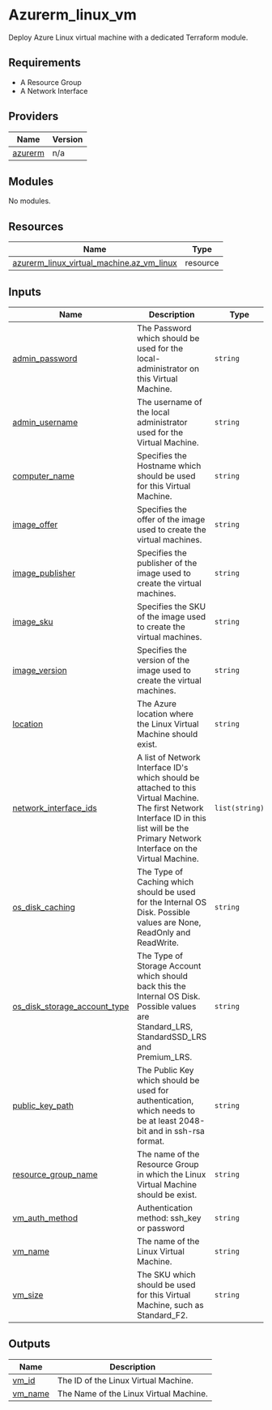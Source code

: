 # Azurerm_linux_vm

Deploy Azure Linux virtual machine with a dedicated Terraform module.

## Requirements

* A Resource Group
* A Network Interface

## Providers

| Name | Version |
|------|---------|
| <a name="provider_azurerm"></a> [azurerm](#provider\_azurerm) | n/a |

## Modules

No modules.

## Resources

| Name | Type |
|------|------|
| [azurerm_linux_virtual_machine.az_vm_linux](https://registry.terraform.io/providers/hashicorp/azurerm/latest/docs/resources/linux_virtual_machine) | resource |

## Inputs

| Name | Description | Type | Default | Required |
|------|-------------|------|---------|:--------:|
| <a name="input_admin_password"></a> [admin\_password](#input\_admin\_password) | The Password which should be used for the local-administrator on this Virtual Machine. | `string` | `"@dminP@44m0rD"` | no |
| <a name="input_admin_username"></a> [admin\_username](#input\_admin\_username) | The username of the local administrator used for the Virtual Machine. | `string` | `"adminuser"` | no |
| <a name="input_computer_name"></a> [computer\_name](#input\_computer\_name) | Specifies the Hostname which should be used for this Virtual Machine. | `string` | `""` | no |
| <a name="input_image_offer"></a> [image\_offer](#input\_image\_offer) | Specifies the offer of the image used to create the virtual machines. | `string` | `"UbuntuServer"` | no |
| <a name="input_image_publisher"></a> [image\_publisher](#input\_image\_publisher) | Specifies the publisher of the image used to create the virtual machines. | `string` | `"Canonical"` | no |
| <a name="input_image_sku"></a> [image\_sku](#input\_image\_sku) | Specifies the SKU of the image used to create the virtual machines. | `string` | `"18.04-LTS"` | no |
| <a name="input_image_version"></a> [image\_version](#input\_image\_version) | Specifies the version of the image used to create the virtual machines. | `string` | `"latest"` | no |
| <a name="input_location"></a> [location](#input\_location) | The Azure location where the Linux Virtual Machine should exist. | `string` | n/a | yes |
| <a name="input_network_interface_ids"></a> [network\_interface\_ids](#input\_network\_interface\_ids) | A list of Network Interface ID's which should be attached to this Virtual Machine. The first Network Interface ID in this list will be the Primary Network Interface on the Virtual Machine. | `list(string)` | n/a | yes |
| <a name="input_os_disk_caching"></a> [os\_disk\_caching](#input\_os\_disk\_caching) | The Type of Caching which should be used for the Internal OS Disk. Possible values are None, ReadOnly and ReadWrite. | `string` | `"ReadWrite"` | no |
| <a name="input_os_disk_storage_account_type"></a> [os\_disk\_storage\_account\_type](#input\_os\_disk\_storage\_account\_type) | The Type of Storage Account which should back this the Internal OS Disk. Possible values are Standard\_LRS, StandardSSD\_LRS and Premium\_LRS. | `string` | `"Standard_LRS"` | no |
| <a name="input_public_key_path"></a> [public\_key\_path](#input\_public\_key\_path) | The Public Key which should be used for authentication, which needs to be at least 2048-bit and in ssh-rsa format. | `string` | `"~/.ssh/id_rsa.pub"` | no |
| <a name="input_resource_group_name"></a> [resource\_group\_name](#input\_resource\_group\_name) | The name of the Resource Group in which the Linux Virtual Machine should be exist. | `string` | n/a | yes |
| <a name="input_vm_auth_method"></a> [vm\_auth\_method](#input\_vm\_auth\_method) | Authentication method: ssh\_key or password | `string` | `"password"` | no |
| <a name="input_vm_name"></a> [vm\_name](#input\_vm\_name) | The name of the Linux Virtual Machine. | `string` | n/a | yes |
| <a name="input_vm_size"></a> [vm\_size](#input\_vm\_size) | The SKU which should be used for this Virtual Machine, such as Standard\_F2. | `string` | `"Standard_F2"` | no |

## Outputs

| Name | Description |
|------|-------------|
| <a name="output_vm_id"></a> [vm\_id](#output\_vm\_id) | The ID of the Linux Virtual Machine. |
| <a name="output_vm_name"></a> [vm\_name](#output\_vm\_name) | The Name of the Linux Virtual Machine. |

